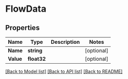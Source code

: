 # FlowData

## Properties

Name | Type | Description | Notes
------------ | ------------- | ------------- | -------------
**Name** | **string** |  | [optional] 
**Value** | **float32** |  | [optional] 

[[Back to Model list]](../README.md#documentation-for-models) [[Back to API list]](../README.md#documentation-for-api-endpoints) [[Back to README]](../README.md)


